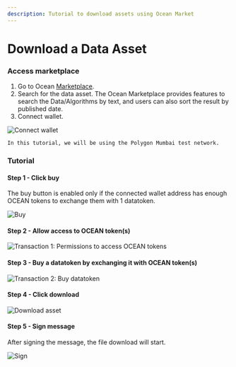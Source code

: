 ```yaml
---
description: Tutorial to download assets using Ocean Market
---
```


# Download a Data Asset

### Access marketplace

1. Go to Ocean [Marketplace](https://v4.market.oceanprotocol.com/).
2. Search for the data asset. The Ocean Marketplace provides features to search the Data/Algorithms by text, and users can also sort the result by published date.
3. Connect wallet.

![Connect wallet](../.gitbook/assets/consume-assets/consume-connect-wallet.png)

```
In this tutorial, we will be using the Polygon Mumbai test network.
```

### Tutorial

#### Step 1 - Click buy

The buy button is enabled only if the connected wallet address has enough OCEAN tokens to exchange them with 1 datatoken.

![Buy](../.gitbook/assets/consume-assets/consume-1.png)

#### Step 2 - Allow access to OCEAN token(s)

![Transaction 1: Permissions to access OCEAN tokens](../.gitbook/assets/consume-assets/consume-2.png)

#### Step 3 - Buy a datatoken by exchanging it with OCEAN token(s)

![Transaction 2: Buy datatoken](../.gitbook/assets/consume-assets/consume-3.png)

#### Step 4 - Click download

![Download asset](../.gitbook/assets/consume-assets/consume-4.png)

#### Step 5 - Sign message

After signing the message, the file download will start.

![Sign](../.gitbook/assets/consume-assets/consume-5.png)
